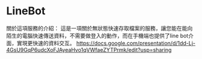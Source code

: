# LineBot
關於這項服務的介紹：
這是一項關於無狀態快速存取檔案的服務，讓您能在能向陌生的電腦快速傳送資料，不需要做登入的動作，而在手機端也提供了line bot介面，實現更快速的資料交互。
https://docs.google.com/presentation/d/1dd-Lj-4GsU9GqP6udcXoFJAyeaHvo1qVWfaeZYTPrmk/edit?usp=sharing
